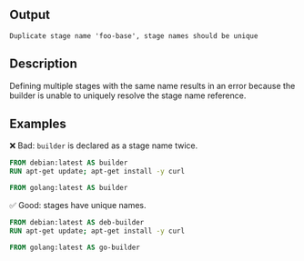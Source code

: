## Output

```text
Duplicate stage name 'foo-base', stage names should be unique
```

## Description

Defining multiple stages with the same name results in an error because the
builder is unable to uniquely resolve the stage name reference.

## Examples

❌ Bad: `builder` is declared as a stage name twice.

```dockerfile
FROM debian:latest AS builder
RUN apt-get update; apt-get install -y curl

FROM golang:latest AS builder
```

✅ Good: stages have unique names.

```dockerfile
FROM debian:latest AS deb-builder
RUN apt-get update; apt-get install -y curl

FROM golang:latest AS go-builder
```
